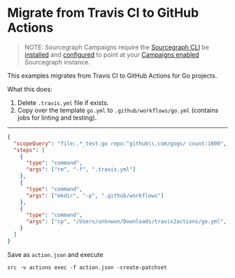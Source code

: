 # Migrate from Travis CI to GitHub Actions

> NOTE: Sourcegraph Campaigns require the [Sourcegraph CLI](https://github.com/sourcegraph/src-cli) be [installed](https://github.com/sourcegraph/src-cli#installation) and [configured](https://github.com/sourcegraph/src-cli#setup) to point at your [Campaigns enabled](https://docs.sourcegraph.com/user/automation#configuration) Sourcegraph instance.

This examples migrates from Travis CI to GitHub Actions for Go projects.

What this does:
1. Delete `.travis.yml` file if exists.
2. Copy over the template `go.yml` to `.github/workflows/go.yml` (contains jobs for linting and testing).

---

```json
{
  "scopeQuery": "file:.*_test.go repo:^github\\.com/gogs/ count:1000",
  "steps": [
    {
      "type": "command",
      "args": ["rm", "-f", ".travis.yml"]
    },
    {
      "type": "command",
      "args": ["mkdir", "-p", ".github/workflows"]
    },
    {
      "type": "command",
      "args": ["cp", "/Users/unknwon/Downloads/travis2actions/go.yml", ".github/workflows/go.yml"]
    }
  ]
}
```

Save as `action.json` and execute

```
src -v actions exec -f action.json -create-patchset
```

